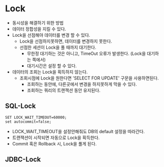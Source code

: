 # Lock
- 동시성을 해결하기 위한 방법
- 데이터 정합성을 지킬 수 있다.
- Lock을 선점해야 데이터를 변경 할 수 있다.
  - Lock을 선점하지못하면, 데이터를 변경하지 못한다.
  - 선점한 세션이 Lock을 풀 때까지 대기한다.
    - 무한정 대기하는 것은 아니고, TimeOut 오류가 발생한다. (Lock을 대기하는 쪽에서)
    - 대기시간은 설정 할 수 있다.
- 데이터의 조회는 Lock을 획득하지 않는다.
  - 조회시점에 Lock을 원한다면 'SELECT FOR UPDATE' 구문을 사용하면된다.
    - 조회하는 동안에, 다른곳에서 변경을 하지못하게 막을 수 있다.
    - 조회하는 쿼리의 트랜잭션 동안 유지된다.
    

## SQL-Lock
```mysql
SET LOCK_WAIT_TIMEOUT=60000;
set autocommit=false;
```
- LOCK_WAIT_TIMEOUT을 설정안해줘도 DB의 default 설정을 따라간다.
- 트랜잭션이 시작되면 자동으로 Lock을 획득한다.
- Commit 혹은 Rollback 시, Lock을 풀게 된다.

## JDBC-Lock
